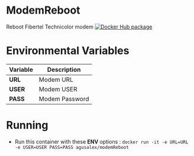 # ModemReboot
Reboot Fibertel Technicolor modem
[![Docker Hub package][dockerhub-badge]][dockerhub-link]

[dockerhub-badge]: https://img.shields.io/badge/images%20on-Docker%20Hub-blue.svg
[dockerhub-link]: https://hub.docker.com/repository/docker/agusalex/modem_reboot "Docker Hub Image"


# Environmental Variables
| Variable |Description  |
|--|--|
|**URL**  | Modem URL |
|**USER**  | Modem USER |
|**PASS**  | Modem Password |

# Running
- Run this container  with these **ENV** options : 
```docker run -it -e URL=URL -e USER=USER PASS=PASS agusalex/modemReboot ```
